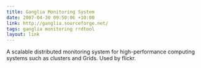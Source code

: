 ```yaml
---
title: Ganglia Monitoring System
date: 2007-04-30 09:50:06 +10:00
link: http://ganglia.sourceforge.net/
tags: ganglia monitoring rrdtool
layout: link
---
```

A scalable distributed monitoring system for high-performance computing systems such as clusters and Grids. Used by flickr.
